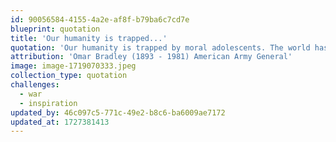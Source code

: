 ```yaml
---
id: 90056584-4155-4a2e-af8f-b79ba6c7cd7e
blueprint: quotation
title: 'Our humanity is trapped...'
quotation: 'Our humanity is trapped by moral adolescents. The world has achieved brilliance without wisdom, power without conscience.'
attribution: 'Omar Bradley (1893 - 1981) American Army General'
image: image-1719070333.jpeg
collection_type: quotation
challenges:
  - war
  - inspiration
updated_by: 46c097c5-771c-49e2-b8c6-ba6009ae7172
updated_at: 1727381413
---
```

